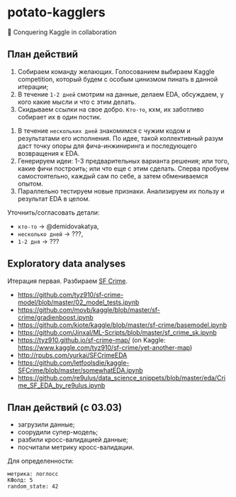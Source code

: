 # potato-kagglers
:watermelon: Conquering Kaggle in collaboration

## План действий

1. Собираем команду желающих. Голосованием выбираем Kaggle competition, который будем с особым цинизмом пинать в данной итерации;
1. В течение `1-2 дней` смотрим на данные, делаем EDA, обсуждаем, у кого какие мысли и что с этим делать.
1. Скидываем ссылки на свое добро. `Кто-то`, кхм, их заботливо собирает их в один постик.
<!--Потом можно будет поделиться самыми яркими переживаниями.-->
1. В течение `нескольких дней` знакомимся с чужим кодом и результатами его исполнения. По идее, такой коллективный разум даст точку опоры для фича-инжиниринга и последующего возвращения к EDA.
1. Генерируем идеи: 1-3 предварительных варианта решения; или того, какие фичи построить; или что еще с этим сделать. Сперва пробуем самостоятельно, каждый сам по себе, а затем обмениваемся опытом.
1. Параллельно тестируем новые признаки. Анализируем их пользу и результат EDA в целом.

Уточнить/согласовать детали:
* `кто-то` → @demidovakatya,
* `несколько дней` → ???,
* `1-2 дня` → ???

## Exploratory data analyses

Итерация первая. Разбираем [SF Crime](https://www.kaggle.com/c/sf-crime).

* https://github.com/tyz910/sf-crime-model/blob/master/02_model_tests.ipynb
* https://github.com/movb/kaggle/blob/master/sf-crime/gradienboost.ipynb
* https://github.com/kiote/kaggle/blob/master/sf-crime/basemodel.ipynb
* https://github.com/Jinxal/ML-Scripts/blob/master/sf_crime_sk.ipynb
* https://tyz910.github.io/sf-crime-map/ (on Kaggle: https://www.kaggle.com/tyz910/sf-crime/yet-another-map)
* http://rpubs.com/yurkai/SFCrimeEDA
* https://github.com/letfoolsdie/kaggle-SFCrime/blob/master/somewhatEDA.ipynb
* https://github.com/re9ulus/data_science_snippets/blob/master/eda/Crime_SF_EDA_by_re9ulus.ipynb

## План действий (с 03.03)

* загрузили данные;
* соорудили супер-модель;
* разбили кросс-валидацией данные;
* посчитали метрику кросс-валидации.

Для определенности:

```
метрика: логлосс
КФолд: 5
random_state: 42
```
